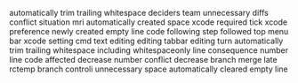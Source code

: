 automatically trim trailing whitespace deciders team unnecessary diffs conflict situation mri automatically created space xcode required tick xcode preference newly created empty line code following step followed top menu bar xcode setting cmd text editing editing tabbar editing turn automatically trim trailing whitespace including whitespaceonly line consequence number line code affected decrease number conflict decrease branch merge late rctemp branch controli unnecessary space automatically cleared empty line